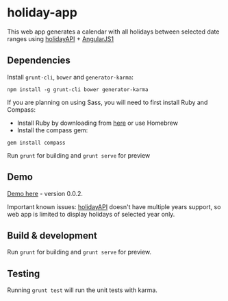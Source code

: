 # holiday-app

This web app generates a calendar with all holidays between selected date ranges using [holidayAPI](http://holidayapi.com/) + [AngularJS1](https://angularjs.org/)

## Dependencies

Install `grunt-cli`, `bower` and `generator-karma`:
```
npm install -g grunt-cli bower generator-karma
```

If you are planning on using Sass, you will need to first install Ruby and Compass:
- Install Ruby by downloading from [here](http://rubyinstaller.org/downloads/) or use Homebrew
- Install the compass gem:
```
gem install compass
```

Run `grunt` for building and `grunt serve` for preview

## Demo

[Demo here](https://steven-github.github.io/holidayApp/) - version 0.0.2.

Important known issues: [holidayAPI](http://holidayapi.com/) doesn't have multiple years support, so web app is limited to display holidays of selected year only.

## Build & development

Run `grunt` for building and `grunt serve` for preview.

## Testing

Running `grunt test` will run the unit tests with karma.
